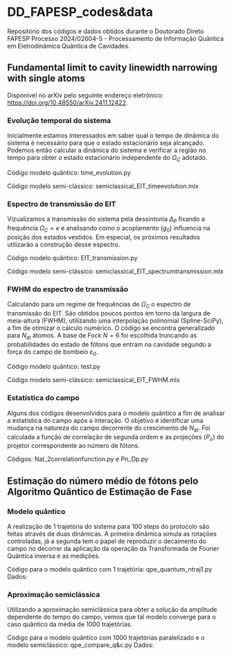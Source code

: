 # DD_FAPESP_codes&data
Repositório dos códigos e dados obtidos durante o Doutorado Direto FAPESP Processo 2024/02604-5 - Processamento de Informação Quântica em Eletrodinâmica Quântica de Cavidades.

## Fundamental limit to cavity linewidth narrowing with single atoms

Disponível no arXiv pelo seguinte endereço eletrônico: https://doi.org/10.48550/arXiv.2411.12422.

### Evolução temporal do sistema
Inicialmente estamos interessados em saber qual o tempo de dinâmica do sistema é necessário para que o estado estacionário seja alcançado. Podemos então calcular a dinâmica do sistema e verificar a região no tempo para obter o estado estacionário independente do $\Omega_C$ adotado.

Código modelo quântico: time_evolution.py

Código modelo semi-clássico: semiclassical_EIT_timeevolution.mlx

### Espectro de transmissão do EIT
Vizualizamos a transmissão do sistema pela dessintonia $\Delta_P$ fixando a frequência $\Omega_C=\kappa$ e analisando como o acoplamento ($g_0$) influencia na posição dos estados vestidos. Em especial, os próximos resultados utilizarão a construção desse espectro.

Código modelo quântico: EIT_transmission.py

Código modelo semi-clássico: semiclassical_EIT_spectrumtransmission.mlx

### FWHM do espectro de transmissão
Calculando para um regime de frequências de $\Omega_C$ o espectro de transmissão do EIT. São obtidos poucos pontos em torno da largura de meia-altura (FWHM), utilizando uma interpolação polinomial (Spline-SciPy), a fim de otimizar o cálculo numérico. O código se encontra generalizado para $N_{\text{at}}$ átomos. A base de Fock $N=6$ foi escolhida truncando as probabilidades do estado de fótons que entram na cavidade segundo a força do campo de bombeio $\varepsilon_0$.

Código modelo quântico: test.py

Código modelo semi-clássico: semiclassical_EIT_FWHM.mlx

### Estatística do campo
Alguns dos códigos desenvolvidos para o modelo quântico a fim de analisar a estatística do campo após a interação. O objetivo é identificar uma mudança na natureza do campo decorrente do crescimento de $N_{\text{at}}$. Foi calculada a função de correlação de segunda ordem e as projeções $\langle P_n \rangle$ do projetor correspondente ao número de fótons.

Códigos: Nat_2correlationfunction.py e Pn_Dp.py


## Estimação do número médio de fótons pelo Algoritmo Quântico de Estimação de Fase

### Modelo quântico

A realização de 1 trajetória do sistema para 100 steps do protocolo são feitas através de duas dinâmicas. A primeira dinâmica simula as rotações controladas, já a segunda tem o papel de reproduzir o decaimento do campo no decorrer da aplicação da operação da Transformada de Fourier Quântica inversa e as medições.

Código para o modelo quântico com 1 trajetória: qpe_quantum_ntraj1.py
Dados: 

### Aproximação semiclássica

Utilizando a aproximação semiclássica para obter a solução da amplitude dependente do tempo do campo, vemos que tal modelo converge para o caso quântico da média de 1000 trajetórias.

Código para o modelo quântico com 1000 trajetórias paralelizado e o modelo semiclássico: qpe_compare_q&c.py
Dados:

